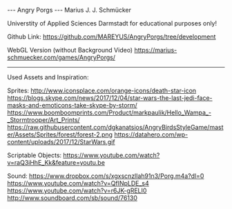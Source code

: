 --- Angry Porgs ---
Marius J. J. Schmücker

Universtity of Applied Sciences Darmstadt
for educational purposes only!

Github Link:
https://github.com/MAREYUS/AngryPorgs/tree/development

WebGL Version (without Background Video)
https://marius-schmuecker.com/games/AngryPorgs/


---------------------------------------------------------------------

Used Assets and Inspiration:

Sprites:
http://www.iconsplace.com/orange-icons/death-star-icon
https://blogs.skype.com/news/2017/12/04/star-wars-the-last-jedi-face-masks-and-emoticons-take-skype-by-storm/
https://www.boomboomprints.com/Product/markpaulik/Hello_Wampa_-_Stormtrooper/Art_Prints/
https://raw.githubusercontent.com/dgkanatsios/AngryBirdsStyleGame/master/Assets/Sprites/forest/forest-2.png
https://datahero.com/wp-content/uploads/2017/12/StarWars.gif

Scriptable Objects:
https://www.youtube.com/watch?v=raQ3iHhE_Kk&feature=youtu.be

Sound:
https://www.dropbox.com/s/xgxscnzllah91n3/Porg.m4a?dl=0
https://www.youtube.com/watch?v=QfINpLDE_s4
https://www.youtube.com/watch?v=r6JK-gRELI0
http://www.soundboard.com/sb/sound/76130
